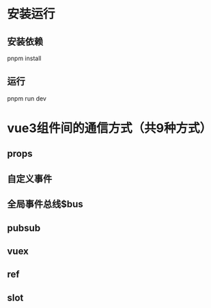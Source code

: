 # 安装运行

## 安装依赖
pnpm install

## 运行
pnpm run dev

# vue3组件间的通信方式（共9种方式）

## props 


## 自定义事件


## 全局事件总线$bus


## pubsub

## vuex

## ref

## slot


